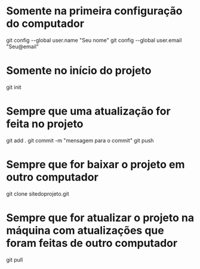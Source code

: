 # Somente na primeira configuração do computador
git config --global user.name "Seu nome"
git config --global user.email "Seu@email"

# Somente no início do projeto 
git init

# Sempre que uma atualização for feita no projeto 
git add .
git commit -m "mensagem para o commit"
git push

# Sempre que for baixar o projeto em outro computador
git clone sitedoprojeto.git

# Sempre que for atualizar o projeto na máquina com atualizações que foram feitas de outro computador
git pull
